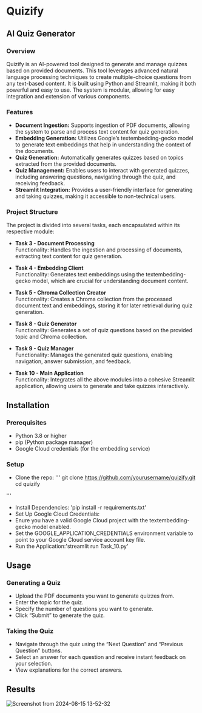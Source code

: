 # Quizify
## AI Quiz Generator
### Overview

Quizify is an AI-powered tool designed to generate and manage quizzes based on provided documents. This tool leverages advanced natural language processing techniques to create multiple-choice questions from any text-based content. It is built using Python and Streamlit, making it both powerful and easy to use. The system is modular, allowing for easy integration and extension of various components.

### Features
-  **Document Ingestion:** Supports ingestion of PDF documents, allowing the system to parse and process text content for quiz generation.
-  **Embedding Generation:** Utilizes Google’s textembedding-gecko model to generate text embeddings that help in understanding the context of the documents.
-  **Quiz Generation:** Automatically generates quizzes based on topics extracted from the provided documents.
-  **Quiz Management:** Enables users to interact with generated quizzes, including answering questions, navigating through the quiz, and receiving feedback.
-  **Streamlit Integration:** Provides a user-friendly interface for generating and taking quizzes, making it accessible to non-technical users.

### Project Structure

The project is divided into several tasks, each encapsulated within its respective module:
-  **Task 3 - Document Processing**\
   Functionality: Handles the ingestion and processing of documents, extracting text content for quiz generation.
-  **Task 4 - Embedding Client**\
   Functionality: Generates text embeddings using the textembedding-gecko model, which are crucial for understanding document content.
-  **Task 5 - Chroma Collection Creator**\
		Functionality: Creates a Chroma collection from the processed document text and embeddings, storing it for later retrieval during quiz generation.
  
-  **Task 8 - Quiz Generator**\
		Functionality: Generates a set of quiz questions based on the provided topic and Chroma collection.
  
-  **Task 9 - Quiz Manager**\
		Functionality: Manages the generated quiz questions, enabling navigation, answer submission, and feedback.
  
-  **Task 10 - Main Application**\
		Functionality: Integrates all the above modules into a cohesive Streamlit application, allowing users to generate and take quizzes interactively.

## Installation

### Prerequisites
-  Python 3.8 or higher
-  pip (Python package manager)
-  Google Cloud credentials (for the embedding service)
### Setup
-  Clone the repo:
'''
git clone https://github.com/yourusername/quizify.git
cd quizify

'''
-  Install Dependencies: 'pip install -r requirements.txt'
-  Set Up Google Cloud Credentials:
  -  Enure you have a valid Google Cloud project with the textembedding-gecko model enabled.
  -  Set the GOOGLE_APPLICATION_CREDENTIALS environment variable to point to your Google Cloud service account key file.
-  Run the Application:'streamlit run Task_10.py'

## Usage

### Generating a Quiz
-  Upload the PDF documents you want to generate quizzes from.
-  Enter the topic for the quiz.
-  Specify the number of questions you want to generate.
-  Click “Submit” to generate the quiz.

### Taking the Quiz
-  Navigate through the quiz using the “Next Question” and “Previous Question” buttons.
-  Select an answer for each question and receive instant feedback on your selection.
-  View explanations for the correct answers.

## Results
![Screenshot from 2024-08-15 13-52-32](https://github.com/user-attachments/assets/9150306c-8cbc-4121-97d2-9492138c6671)

